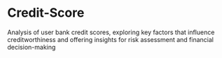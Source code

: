 # Credit-Score
Analysis of user bank credit scores, exploring key factors that influence creditworthiness and offering insights for risk assessment and financial decision-making

